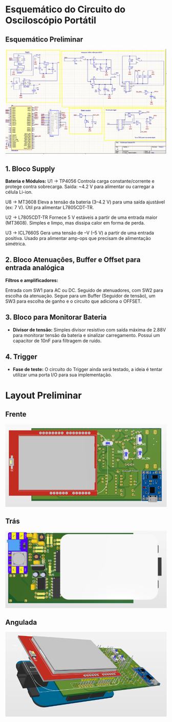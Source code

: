 # Esquemático do Circuito do Osciloscópio Portátil

## Esquemático Preliminar

![Esquemático do Circuito](Schematic.png)


## 1. Bloco Supply
**Bateria e Módulos:**
U1 -> TP4056
Controla carga constante/corrente e protege contra sobrecarga.
Saída: ~4.2 V para alimentar ou carregar a célula Li-ion.

U8 -> MT3608
Eleva a tensão da bateria (3–4.2 V) para uma saída ajustável (ex: 7 V).
Útil pra alimentar L7805CDT-TR.

U2 -> L7805CDT-TR
Fornece 5 V estáveis a partir de uma entrada maior (MT3608).
Simples e limpo, mas dissipa calor em forma de perda.

U3 -> ICL7660S
Gera uma tensão de –V (–5 V) a partir de uma entrada positiva.
Usado pra alimentar amp-ops que precisam de alimentação simétrica.

## 2. Bloco Atenuações, Buffer e Offset para entrada analógica
**Filtros e amplificadores:**

Entrada com SW1 para AC ou DC. Seguido de atenuadores, com SW2 para escolha da atenuação. Segue para um Buffer (Seguidor de tensão), um SW3 para escolha de ganho e o circuito que adiciona o OFFSET.

## 3. Bloco para Monitorar Bateria
- **Divisor de tensão:** Simples divisor resistivo com saída máxima de 2.88V para monitorar tensão da bateria e sinalizar carregamento. Possui um capacitor de 10nF para filtragem de ruído.


## 4. Trigger
- **Fase de teste:** O circuito do Trigger ainda será testado, a ideia é tentar utilizar uma porta I/O para sua implementação.

# Layout Preliminar

## Frente
![Layout da Placa Preliminar Frente](PCB-Front.png)
## Trás
![Layout da Placa Preliminar Trás](PCB-back.png)
## Angulada
![Layout da Placa Preliminar Angulada](PCB-angle.png)






